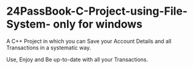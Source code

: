 # 24PassBook-C-Project-using-File-System- only for windows

A C++ Project in which you can Save your Account Details and all Transactions in a systematic way.

Use, Enjoy and Be up-to-date with all your Transactions.
